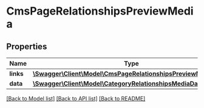 # CmsPageRelationshipsPreviewMedia

## Properties
Name | Type | Description | Notes
------------ | ------------- | ------------- | -------------
**links** | [**\Swagger\Client\Model\CmsPageRelationshipsPreviewMediaLinks**](CmsPageRelationshipsPreviewMediaLinks.md) |  | [optional] 
**data** | [**\Swagger\Client\Model\CategoryRelationshipsMediaData**](CategoryRelationshipsMediaData.md) |  | [optional] 

[[Back to Model list]](../../README.md#documentation-for-models) [[Back to API list]](../../README.md#documentation-for-api-endpoints) [[Back to README]](../../README.md)

